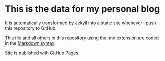 # This is the data for my personal blog

It is automatically transformed by [Jekyll][] into a static site whenever I
push this repository to GitHub.

[Jekyll]: https://github.com/mojombo/jekyll

This file and all others in this repository using the .md extension are coded
in the [Markdown syntax](http://daringfireball.net/projects/markdown/syntax).

Site is published with [GitHub Pages](http://pages.github.com).
